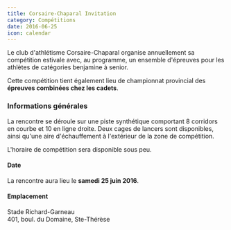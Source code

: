 ```yaml
---
title: Corsaire-Chaparal Invitation
category: Compétitions
date: 2016-06-25
icon: calendar
---
```


Le club d'athlétisme Corsaire-Chaparal organise annuellement sa compétition estivale avec, au programme, un ensemble d'épreuves pour les athlètes de catégories benjamine à senior.

Cette compétition tient également lieu de championnat provincial des **épreuves combinées chez les cadets**.

### Informations générales

La rencontre se déroule sur une piste synthétique comportant 8 corridors en courbe et 10 en ligne droite. Deux cages de lancers sont disponibles, ainsi qu'une aire d'échauffement à l'extérieur de la zone de compétition.

L'horaire de compétition sera disponible sous peu.

#### Date

La rencontre aura lieu le **samedi 25 juin 2016**.

#### Emplacement

Stade Richard-Garneau  
401, boul. du Domaine, Ste-Thérèse

